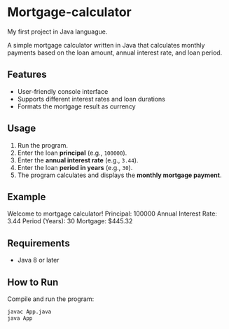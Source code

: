 # Mortgage-calculator
My first project in Java languague.

A simple mortgage calculator written in Java that calculates monthly payments based on the loan amount, annual interest rate, and loan period.

## Features
- User-friendly console interface
- Supports different interest rates and loan durations
- Formats the mortgage result as currency

## Usage
1. Run the program.
2. Enter the loan **principal** (e.g., `100000`).
3. Enter the **annual interest rate** (e.g., `3.44`).
4. Enter the loan **period in years** (e.g., `30`).
5. The program calculates and displays the **monthly mortgage payment**.

## Example
Welcome to mortgage calculator!
Principal: 100000
Annual Interest Rate: 3.44
Period (Years): 30
Mortgage: $445.32


## Requirements
- Java 8 or later

## How to Run
Compile and run the program:
```sh
javac App.java  
java App  
